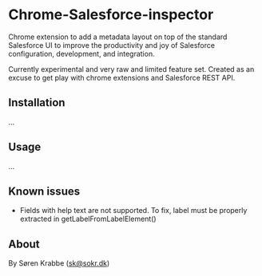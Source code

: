 Chrome-Salesforce-inspector
===========================
Chrome extension to add a metadata layout on top of the standard Salesforce UI to improve the productivity and joy of Salesforce configuration, development, and integration.

Currently experimental and very raw and limited feature set. Created as an excuse to get play with chrome extensions and Salesforce REST API.

Installation
------------
...

Usage
-----
...

Known issues
------------
* Fields with help text are not supported. To fix, label must be properly extracted in getLabelFromLabelElement()

About
-----
By Søren Krabbe (sk@sokr.dk)

